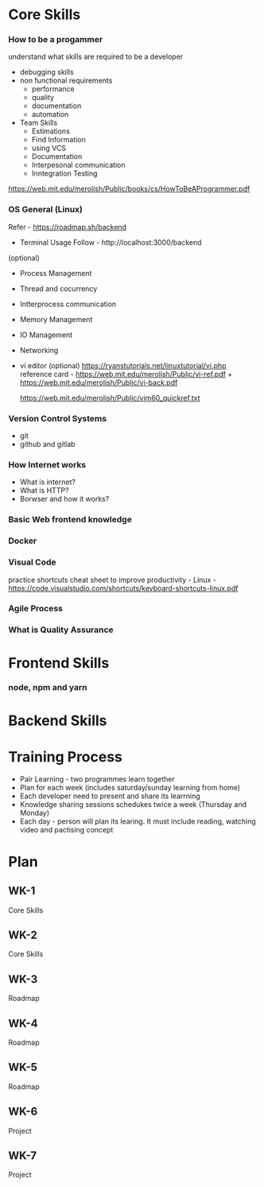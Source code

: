 # Core Skills

### How to be a progammer
understand what skills are required to be a developer
* debugging skills
* non functional requirements
    - performance
    - quality
    - documentation
    - automation
* Team Skills
    - Estimations
    - Find Information
    - using VCS
    - Documentation
    - Interpesonal communication
    - Inntegration Testing

https://web.mit.edu/merolish/Public/books/cs/HowToBeAProgrammer.pdf

### OS General (Linux)
Refer - https://roadmap.sh/backend
* Terminal Usage 
    Follow - http://localhost:3000/backend

(optional)    
* Process Management 
* Thread and cocurrency
* Intterprocess communication
* Memory Management
* IO Management
* Networking

* vi editor (optional)
    https://ryanstutorials.net/linuxtutorial/vi.php
    reference card - https://web.mit.edu/merolish/Public/vi-ref.pdf
    + 
    https://web.mit.edu/merolish/Public/vi-back.pdf

    https://web.mit.edu/merolish/Public/vim60_quickref.txt


### Version Control Systems
* git
* github and gitlab

### How Internet works
* What is internet?
* What is HTTP?
* Borwser and how it works?

### Basic Web frontend knowledge

### Docker

### Visual Code
practice shortcuts cheat sheet to improve productivity - 
Linux - https://code.visualstudio.com/shortcuts/keyboard-shortcuts-linux.pdf

### Agile Process

### What is Quality Assurance



# Frontend Skills

### node, npm and yarn


# Backend Skills


### 

# Training Process
* Pair Learning - two programmes learn together
* Plan for each week (includes saturday/sunday learning from home)
* Each developer need to present and share its learrning
* Knowledge sharing sessions schedukes twice a week (Thursday and Monday)
* Each day - person will plan its learing. It must include reading, watching video and pactising concept  


# Plan

## WK-1
Core Skills

## WK-2
Core Skills 

## WK-3
Roadmap 

## WK-4
Roadmap 

## WK-5
Roadmap 

## WK-6
Project

## WK-7
Project






